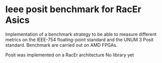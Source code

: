 # Ieee posit benchmark for RacEr Asics

Implementation of a benchmark strategy to be able to measure different metrics on the IEEE-754 floating-point standard and the UNUM 3 Posit standard. Benchmark are carried out on AMD FPGAs. 

Posit was implemented on a RacEr architecture
No library yet
